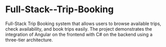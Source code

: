 # Full-Stack--Trip-Booking
Full-Stack Trip Booking system that allows users to browse available trips, check availability, and book trips easily. The project demonstrates the integration of Angular on the frontend with C# on the backend using a three-tier architecture.
